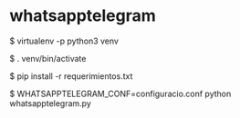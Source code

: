 # whatsapptelegram


$ virtualenv -p python3 venv

$ . venv/bin/activate

$ pip install -r requerimientos.txt

$ WHATSAPPTELEGRAM_CONF=configuracio.conf python whatsapptelegram.py
